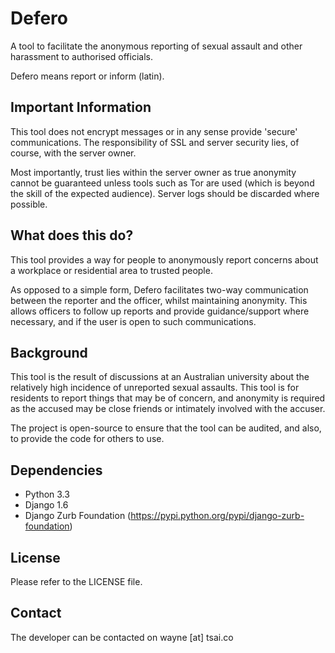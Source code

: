Defero
======

A tool to facilitate the anonymous reporting of sexual assault and other harassment to authorised officials.

Defero means report or inform (latin).

## Important Information

This tool does not encrypt messages or in any sense provide 'secure' communications. 
The responsibility of SSL and server security lies, of course, with the server owner.

Most importantly, trust lies within the server owner as true anonymity cannot be guaranteed unless tools such as 
Tor are used (which is beyond the skill of the expected audience). Server logs should be discarded where possible.

## What does this do?

This tool provides a way for people to anonymously report concerns about a workplace or residential area to 
trusted people. 

As opposed to a simple form, Defero facilitates two-way communication between the reporter and the officer, whilst
maintaining anonymity. This allows officers to follow up reports and provide guidance/support where necessary, and
if the user is open to such communications.

## Background

This tool is the result of discussions at an Australian university about the relatively high incidence
of unreported sexual assaults. This tool is for residents to report things that may be of concern, and 
anonymity is required as the accused may be close friends or intimately involved with the accuser. 

The project is open-source to ensure that the tool can be audited, and also, to provide the code for others to 
use.

## Dependencies

- Python 3.3
- Django 1.6
- Django Zurb Foundation (https://pypi.python.org/pypi/django-zurb-foundation)

## License

Please refer to the LICENSE file.

## Contact

The developer can be contacted on wayne [at] tsai.co

